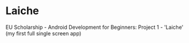 # Laiche
EU Scholarship - Android Development for Beginners: Project 1 - 'Laiche' (my first full single screen app)
